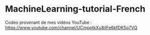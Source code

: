 # MachineLearning-tutorial-French
Codes provenant de mes vidéos YouTube : https://www.youtube.com/channel/UCmpptkXu8iIFe6kfDK5o7VQ
